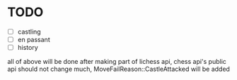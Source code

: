 # TODO

- [ ] castling
- [ ] en passant
- [ ] history

all of above will be done after making part of lichess api, chess api's public api should not change much, MoveFailReason::CastleAttacked will be added 
